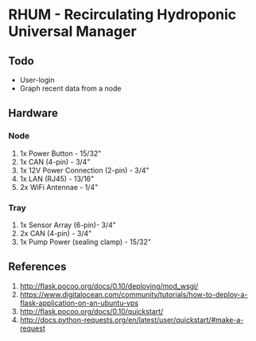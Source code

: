 # RHUM - Recirculating Hydroponic Universal Manager

## Todo 
* User-login
* Graph recent data from a node

## Hardware

### Node
1. 1x Power Button - 15/32"
2. 1x CAN (4-pin) - 3/4"
3. 1x 12V Power Connection (2-pin) - 3/4"
4. 1x LAN (RJ45) - 13/16"
5. 2x WiFi Antennae - 1/4"

### Tray
1. 1x Sensor Array (6-pin)- 3/4"
2. 2x CAN (4-pin) - 3/4"
3. 1x Pump Power (sealing clamp) - 15/32"

## References
1. http://flask.pocoo.org/docs/0.10/deploying/mod_wsgi/
2. https://www.digitalocean.com/community/tutorials/how-to-deploy-a-flask-application-on-an-ubuntu-vps
3. http://flask.pocoo.org/docs/0.10/quickstart/
4. http://docs.python-requests.org/en/latest/user/quickstart/#make-a-request

